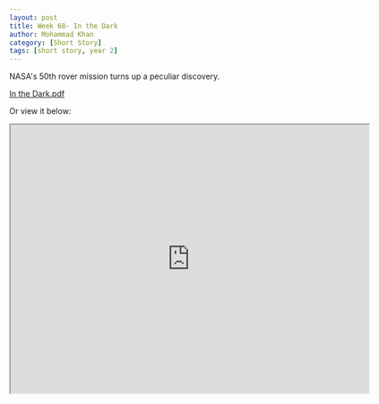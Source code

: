 ```yaml
---
layout: post
title: Week 68- In the Dark
author: Mohammad Khan
category: [Short Story]
tags: [short story, year 2]
---
```

NASA's 50th rover mission turns up a peculiar discovery.




<p><a href="https://drive.google.com/file/d/1PERo8jST-5YEARVusaBImOw4Kyba_Eqo/view?usp=sharing">
In the Dark.pdf</a></p>


Or view it below: 
<!-- <embed src="https://drive.google.com/file/d/1mrL8nISYXGzBGAjVw-4hgwagVCEkNMaT/view?usp=sharing#toolbar=0" width="800px" height="2100px" /> -->
<iframe src="https://drive.google.com/file/d/1PERo8jST-5YEARVusaBImOw4Kyba_Eqo/preview" width="640" height="480" allow="autoplay"></iframe>
